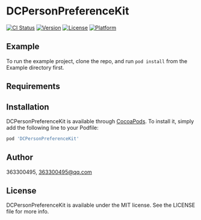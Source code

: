 # DCPersonPreferenceKit

[![CI Status](https://img.shields.io/travis/363300495/DCPersonPreferenceKit.svg?style=flat)](https://travis-ci.org/363300495/DCPersonPreferenceKit)
[![Version](https://img.shields.io/cocoapods/v/DCPersonPreferenceKit.svg?style=flat)](https://cocoapods.org/pods/DCPersonPreferenceKit)
[![License](https://img.shields.io/cocoapods/l/DCPersonPreferenceKit.svg?style=flat)](https://cocoapods.org/pods/DCPersonPreferenceKit)
[![Platform](https://img.shields.io/cocoapods/p/DCPersonPreferenceKit.svg?style=flat)](https://cocoapods.org/pods/DCPersonPreferenceKit)

## Example

To run the example project, clone the repo, and run `pod install` from the Example directory first.

## Requirements

## Installation

DCPersonPreferenceKit is available through [CocoaPods](https://cocoapods.org). To install
it, simply add the following line to your Podfile:

```ruby
pod 'DCPersonPreferenceKit'
```

## Author

363300495, 363300495@qq.com

## License

DCPersonPreferenceKit is available under the MIT license. See the LICENSE file for more info.
